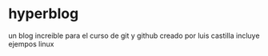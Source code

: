 # hyperblog
un blog increible para el curso de git y github
creado por luis castilla
incluye ejempos linux